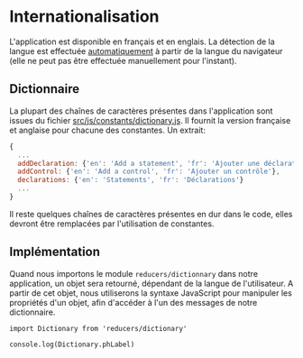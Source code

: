 # Internationalisation

L'application est disponible en français et en englais. La détection de la langue est effectuée [automatiquement](https://github.com/InseeFr/Pogues/blob/zenika-dev/src/reducers/dictionary.js) à partir de la langue du navigateur (elle ne peut pas être effectuée manuellement pour l'instant).

## Dictionnaire

La plupart des chaînes de caractères présentes dans l'application sont issues du fichier
[src/js/constants/dictionary.js](https://github.com/InseeFr/Pogues/blob/zenika-dev/src/constants/dictionary.js). Il fournit la version française et anglaise pour chacune des constantes. Un extrait:
```javascript
{
  ...
  addDeclaration: {'en': 'Add a statement', 'fr': 'Ajouter une déclaration'},
  addControl: {'en': 'Add a control', 'fr': 'Ajouter un contrôle'},
  declarations: {'en': 'Statements', 'fr': 'Déclarations'}
  ...
}
```

Il reste quelques chaînes de caractères présentes en dur dans le code, elles devront être remplacées par l'utilisation de constantes.

## Implémentation

Quand nous importons le module `reducers/dictionnary` dans notre application, un objet sera retourné, dépendant de la langue de l'utilisateur. A partir de cet objet, nous utiliserons la syntaxe JavaScript pour manipuler les propriétés d'un objet, afin d'accéder à l'un des messages de notre dictionnaire. 

```
import Dictionary from 'reducers/dictionary'

console.log(Dictionary.phLabel)
```